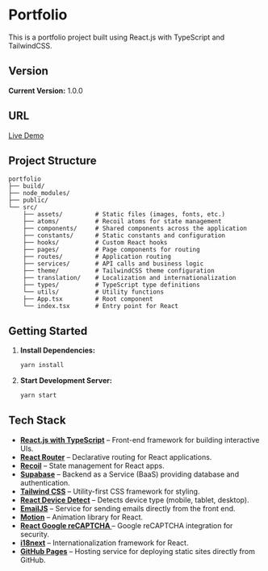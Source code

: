 # Portfolio

This is a portfolio project built using React.js with TypeScript and TailwindCSS.

## Version

**Current Version:** 1.0.0

## URL

[Live Demo](https://mkarenko.com)

## Project Structure

```
portfolio
├── build/
├── node_modules/
├── public/
└── src/
    ├── assets/         # Static files (images, fonts, etc.)
    ├── atoms/          # Recoil atoms for state management
    ├── components/     # Shared components across the application
    ├── constants/      # Static constants and configuration
    ├── hooks/          # Custom React hooks
    ├── pages/          # Page components for routing
    ├── routes/         # Application routing
    ├── services/       # API calls and business logic
    ├── theme/          # TailwindCSS theme configuration
    ├── translation/    # Localization and internationalization
    ├── types/          # TypeScript type definitions
    └── utils/          # Utility functions
    ├── App.tsx         # Root component
    └── index.tsx       # Entry point for React
```

## Getting Started

1. **Install Dependencies:**

   ```bash
   yarn install
   ```

2. **Start Development Server:**

   ```bash
   yarn start
   ```

## Tech Stack

- **[React.js with TypeScript](https://react.dev/)** – Front-end framework for building interactive UIs.
- **[React Router](https://reactrouter.com/)** – Declarative routing for React applications.
- **[Recoil](https://recoiljs.org/)** – State management for React apps.
- **[Supabase](https://supabase.com/)** – Backend as a Service (BaaS) providing database and authentication.
- **[Tailwind CSS](https://tailwindcss.com/)** – Utility-first CSS framework for styling.
- **[React Device Detect](https://www.npmjs.com/package/react-device-detect)** – Detects device type (mobile, tablet, desktop).
- **[EmailJS](https://www.emailjs.com/)** – Service for sending emails directly from the front end.
- **[Motion](https://motion.dev/)** – Animation library for React.
- **[React Google reCAPTCHA ](https://www.npmjs.com/package/react-google-recaptcha)** – Google reCAPTCHA integration for security.
- **[i18next](https://www.i18next.com/)** – Internationalization framework for React.
- **[GitHub Pages](https://pages.github.com/)** – Hosting service for deploying static sites directly from GitHub.
